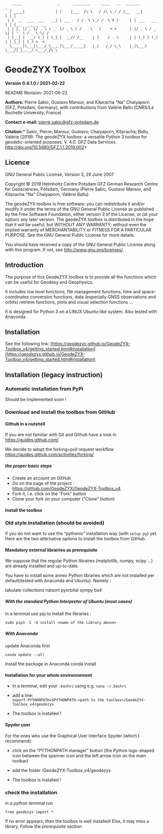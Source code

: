        _____                _      ________     ____   __  _______          _ _
      / ____|              | |    |___  /\ \   / /\ \ / / |__   __|        | | |
     | |  __  ___  ___   __| | ___   / /  \ \_/ /  \ V /     | | ___   ___ | | |__   _____  __
     | | |_ |/ _ \/ _ \ / _` |/ _ \ / /    \   /    > <      | |/ _ \ / _ \| | '_ \ / _ \ \/ /
     | |__| |  __/ (_) | (_| |  __// /__    | |    / . \     | | (_) | (_) | | |_) | (_) >  <
      \_____|\___|\___/ \__,_|\___/_____|   |_|   /_/ \_\    |_|\___/ \___/|_|_.__/ \___/_/\_\


# GeodeZYX Toolbox

**Version 0.4.1.0 / 2021-02-22**

README Revision: 2021-06-22


**Authors:** Pierre Sakic, Gustavo Mansur, and Kitpracha "Na" Chaiyaporn
(GFZ, Potsdam, Germany), with contributions from Valérie Ballu (CNRS/La Rochelle University, France)

**Contact e-mail:** pierre.sakic@gfz-potsdam.de

**Citation:*** Sakic, Pierre; Mansur, Gustavo; Chaiyaporn, Kitpracha; Ballu, Valérie (2019):
The geodeZYX toolbox: a versatile Python 3 toolbox for geodetic-oriented purposes. 
V. 4.0. GFZ Data Services. http://doi.org/10.5880/GFZ.1.1.2019.002*

## Licence

GNU General Public License, Version 3, 29 June 2007

Copyright © 2019 Helmholtz Centre Potsdam GFZ 
German Research Centre for Geosciences, Potsdam, Germany 
(Pierre Sakic, Gustavo Mansur, and Kitpracha "Na" Chaiyaporn, Valérie Ballu)

The geodeZYX toolbox is free software: you can redistribute it and/or modify it
under the terms of the GNU General Public License as published by the 
Free Software Foundation, either version 3 of the License, or 
(at your option) any later version. The geodeZYX toolbox is distributed 
in the hope that it will be useful, but WITHOUT ANY WARRANTY; without even 
the implied warranty of MERCHANTABILITY or FITNESS FOR A PARTICULAR PURPOSE. 
See the GNU General Public License for more details. 

You should have received a copy of the GNU General Public License 
along with this program. If not, see http://www.gnu.org/licenses/.

## Introduction

The purpose of this GeodeZYX toolbox is to provide all the functions which
can be useful for Geodesy and Geophysics. 

It includes low level functions, file management functions,
time and space-coordinates conversion functions, 
data (especially GNSS observations and orbits) retrieve functions, 
plots and visual selection functions ...

It is designed for Python 3 on a LINUX Ubuntu-like system.
Also tested with Anaconda

## Installation 

See the following link:
[https://geodezyx.github.io/GeodeZYX-Toolbox_v4/getting_started.html#installation](https://geodezyx.github.io/GeodeZYX-Toolbox_v4/getting_started.html#installation)

## Installation (legacy instruction)

### Automatic installation from PyPi

Should be implemented soon !

### Download and install the toolbox from GitHub

#### Github in a nutshell
If you are not familiar with Git and Github have a look in 
https://guides.github.com/

We decide to adopt the forking+pull request workflow
https://guides.github.com/activities/forking/

##### the proper basic steps
* Create an account on GitHub
* Go on the page of the project :
  https://github.com/GeodeZYX/GeodeZYX-Toolbox_v4
* Fork it, i.e. click on the "Fork" button
* Clone your fork on your computer ("Clone" button) 

#### Install the toolbox

### Old style installation (should be avoided)

If you do not want to use the “pythonic” installation way (with `setup.py`) yet. Here are the two alternative options to install the toolbox from GitHub.

#### Mandatory external librairies as prerequisite

We suppose that the regular Python libraires (matplotlib, numpy, scipy ...)
are already installed and up-to-date.

You have to install some annex Python libraries which are not installed per default(tested with Anaconda and Ubuntu). Namely :

tabulate
collections
natsort
pyorbital
sympy
bs4 

##### With the standard Python Interpreter of Ubuntu (most cases)
In a terminal use pip to install the libraries :

    sudo pip3 -I -U install <name of the library above>

##### With Anaconda
update Anaconda first

    conda update --all

Install the package in Anaconda
    conda install <name of the library above>


#### Installation for your whole environnement

* In a terminal, edit your `.bashrc` using e.g. `nano ~/.bashrc`
* add a line:   
`export PYTHONPATH=$PYTHONPATH:<path to the toolbox>/GeodeZYX-Toolbox_v4/geodezyx`

* The toolbox is installed !

#### Spyder user

For the ones who use the Graphical User Interface Spyder (which I recommend):

* click on the “PYTHONPATH manager” button (the Python logo-shaped icon between the spanner icon and the left arrow icon on the main toolbar)
*  add the folder
<path to the toolbox>/GeodeZYX-Toolbox_v4/geodezyx

* The toolbox is installed !

### check the installation

in a python terminal run

    from geodezyx import *

If no error appears, then the toolbox is well installed!
Else, it may miss a library. Follow the *prerequisite* section




